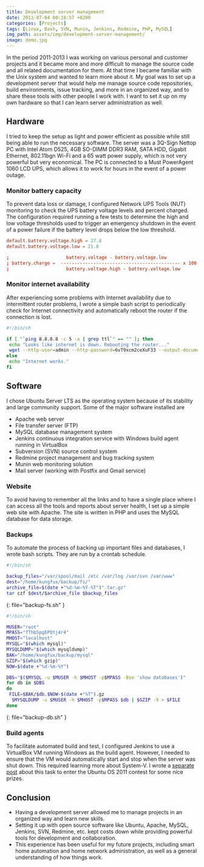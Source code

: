 ```yaml
---
title: Development server management
date: 2013-07-04 00:18:57 +0200
categories: [Projects]
tags: [Linux, Bash, SVN, Munin, Jenkins, Redmine, PHP, MySQL]
img_path: assets/img/development-server-management/
image: demo.jpg
---
```


In the period 2011-2013 I was working on various personal and customer projects and it became more and more difficult to manage the source code and all related documentation for them. At that time I became familiar with the Unix system and wanted to learn more about it. My goal was to set up a development server that would help me manage source code repositories, build environments, issue tracking, and more in an organized way, and to share these tools with other people I work with. I want to set it up on my own hardware so that I can learn server administration as well.

## Hardware
I tried to keep the setup as light and power efficient as possible while still being able to run the necessary software. The server was a 3Q-Sign Nettop PC with Intel Atom D525, 4GB SO-DIMM DDR3 RAM, SATA HDD, Gigabit Ethernet, 802.11bgn Wi-Fi and a 65 watt power supply, which is not very powerful but very economical. The PC is connected to a Must PowerAgent 1060 LCD UPS, which allows it to work for hours in the event of a power outage.

### Monitor battery capacity
To prevent data loss or damage, I configured Network UPS Tools (NUT) monitoring to check the UPS battery voltage levels and percent charged. The configuration required running a few tests to determine the high and low voltage thresholds used to trigger an emergency shutdown in the event of a power failure if the battery level drops below the low threshold.

```conf
default.battery.voltage.high = 27.4
default.battery.voltage.low = 21.8

;                     battery.voltage - battery.voltage.low
; battery.charge =  -------------------------------------------- x 100 %
;                     battery.voltage.high - battery.voltage.low
```

### Monitor internet availability
After experiencing some problems with Internet availability due to intermittent router problems, I wrote a simple bash script to periodically check for Internet connectivity and automatically reboot the router if the connection is lost.

```bash
#!/bin/sh

if [ "`ping 8.8.8.8 -c 5 -a | grep ttl`" == "" ]; then
 echo "Looks like internet is down. Rebooting the router..."
 wget --http-user=admin --http-password=6vT9xcm2ceXuF33 --output-document=/dev/null http://192.168.1.1/rebootinfo.cgi
else
 echo "Internet works."
fi
```

## Software
I chose Ubuntu Server LTS as the operating system because of its stability and large community support. Some of the major software installed are
- Apache web server
- File transfer server (FTP)
- MySQL database management system
- Jenkins continuous integration service with Windows build agent running in VirtualBox
- Subversion (SVN) source control system
- Redmine project management and bug tracking system
- Munin web monitoring solution
- Mail server (working with Postfix and Gmail service)

### Website
To avoid having to remember all the links and to have a single place where I can access all the tools and reports about server health, I set up a simple web site with Apache. The site is written in PHP and uses the MySQL database for data storage.

### Backups
To automate the process of backing up important files and databases, I wrote bash scripts. They are run by a crontab schedule.

```bash
#!/bin/sh

backup_files="/var/spool/mail /etc /var/log /var/svn /var/www"
dest="/home/kungfux/backup/fs/"
archive_file=$(date +"%d-%m-%Y-%T")".tar.gz"
tar czf $dest/$archive_file $backup_files
```
{: file="backup-fs.sh" }

```bash
#!/bin/sh

MUSER="root"
MPASS="fThbSpgEPQtj4r4"
MHOST="localhost"
MYSQL="$(which mysql)"
MYSQLDUMP="$(which mysqldump)"
BAK="/home/kungfux/backup/mysql"
GZIP="$(which gzip)"
NOW=$(date +"%d-%m-%Y")

DBS="$($MYSQL -u $MUSER -h $MHOST -p$MPASS -Bse 'show databases')"
for db in $DBS
do
 FILE=$BAK/$db.$NOW-$(date +"%T").gz
  $MYSQLDUMP -u $MUSER -h $MHOST -p$MPASS $db | $GZIP -9 > $FILE
done
```
{: file="backup-db.sh" }

### Build agents
To facilitate automated build and test, I configured Jenkins to use a VirtualBox VM running Windows as the build agent. However, I needed to ensure that the VM would automatically start and stop when the server was shut down. This required learning more about System-V. I wrote a [separate post](https://open-life.org/blog/1862.html) about this task to enter the Ubuntu OS 2011 contest for some nice prizes.

## Conclusion
- Having a development server allowed me to manage projects in an organized way and learn new skills.
- Setting it up with open source software like Ubuntu, Apache, MySQL, Jenkins, SVN, Redmine, etc. kept costs down while providing powerful tools for development and collaboration.
- This experience has been useful for my future projects, including smart home automation and home network administration, as well as a general understanding of how things work.
